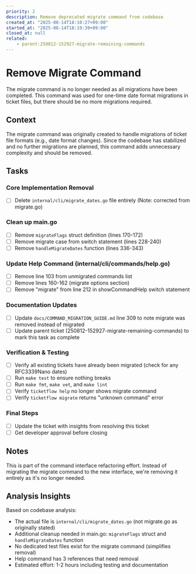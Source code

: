 ```yaml
---
priority: 2
description: Remove deprecated migrate command from codebase
created_at: "2025-08-14T18:10:27+09:00"
started_at: "2025-08-14T18:19:39+09:00"
closed_at: null
related:
    - parent:250812-152927-migrate-remaining-commands
---
```


# Remove Migrate Command

The migrate command is no longer needed as all migrations have been completed. This command was used for one-time date format migrations in ticket files, but there should be no more migrations required.

## Context

The migrate command was originally created to handle migrations of ticket file formats (e.g., date format changes). Since the codebase has stabilized and no further migrations are planned, this command adds unnecessary complexity and should be removed.

## Tasks

### Core Implementation Removal
- [ ] Delete `internal/cli/migrate_dates.go` file entirely (Note: corrected from migrate.go)

### Clean up main.go
- [ ] Remove `migrateFlags` struct definition (lines 170-172)
- [ ] Remove migrate case from switch statement (lines 228-240)
- [ ] Remove `handleMigrateDates` function (lines 336-343)

### Update Help Command (internal/cli/commands/help.go)
- [ ] Remove line 103 from unmigrated commands list
- [ ] Remove lines 160-162 (migrate options section)
- [ ] Remove "migrate" from line 212 in showCommandHelp switch statement

### Documentation Updates
- [ ] Update `docs/COMMAND_MIGRATION_GUIDE.md` line 309 to note migrate was removed instead of migrated
- [ ] Update parent ticket (250812-152927-migrate-remaining-commands) to mark this task as complete

### Verification & Testing
- [ ] Verify all existing tickets have already been migrated (check for any RFC3339Nano dates)
- [ ] Run `make test` to ensure nothing breaks
- [ ] Run `make fmt`, `make vet`, and `make lint`
- [ ] Verify `ticketflow help` no longer shows migrate command
- [ ] Verify `ticketflow migrate` returns "unknown command" error

### Final Steps
- [ ] Update the ticket with insights from resolving this ticket
- [ ] Get developer approval before closing

## Notes

This is part of the command interface refactoring effort. Instead of migrating the migrate command to the new interface, we're removing it entirely as it's no longer needed.

## Analysis Insights

Based on codebase analysis:
- The actual file is `internal/cli/migrate_dates.go` (not migrate.go as originally stated)
- Additional cleanup needed in main.go: `migrateFlags` struct and `handleMigrateDates` function
- No dedicated test files exist for the migrate command (simplifies removal)
- Help command has 3 references that need removal
- Estimated effort: 1-2 hours including testing and documentation